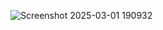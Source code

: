 ![Screenshot 2025-03-01 190932](https://github.com/user-attachments/assets/baa55f27-ed76-4cf3-b01d-31444126d7ec)
